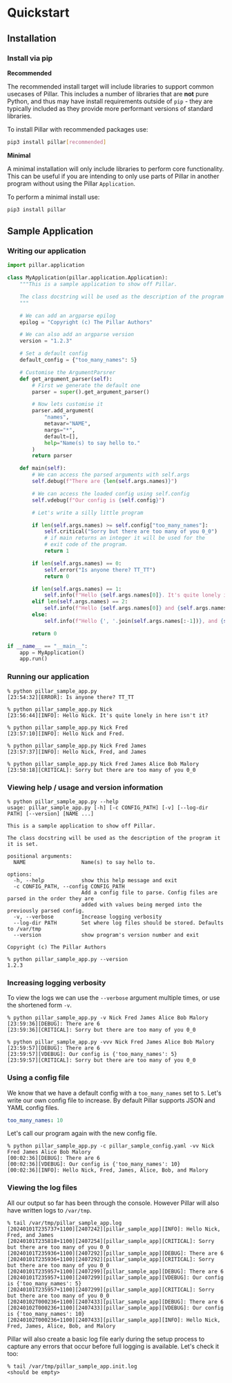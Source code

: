 # Quickstart

## Installation

### Install via pip

**Recommended**

The recommended install target will include libraries to support common usecases of Pillar. This includes a number of libraries that are **not** pure Python, and thus may have install requirements outside of `pip` - they are typically included as they provide more performant versions of standard libraries.

To install Pillar with recommended packages use:

```bash
pip3 install pillar[recommended]
```

**Minimal**

A minimal installation will only include libraries to perform core functionality. This can be useful if you are intending to only use parts of Pillar in another program without using the Pillar `Application`.

To perform a minimal install use:

```bash
pip3 install pillar
```

## Sample Application
### Writing our application
```python title="pillar_sample_app.py"
import pillar.application

class MyApplication(pillar.application.Application):
    """This is a sample application to show off Pillar.

    The class docstring will be used as the description of the program it it is set.
    """

    # We can add an argparse epilog
    epilog = "Copyright (c) The Pillar Authors"

    # We can also add an argparse version
    version = "1.2.3"

    # Set a default config
    default_config = {"too_many_names": 5}

    # Customise the ArgumentParsrer
    def get_argument_parser(self):
        # First we generate the default one
        parser = super().get_argument_parser()

        # Now lets customise it
        parser.add_argument(
            "names",
            metavar="NAME",
            nargs="*",
            default=[],
            help="Name(s) to say hello to."
        )
        return parser

    def main(self):
        # We can access the parsed arguments with self.args
        self.debug(f"There are {len(self.args.names)}")

        # We can access the loaded config using self.config
        self.vdebug(f"Our config is {self.config}")

        # Let's write a silly little program

        if len(self.args.names) >= self.config["too_many_names"]:
            self.critical("Sorry but there are too many of you 0_0")
            # if main returns an integer it will be used for the
            # exit code of the program.
            return 1

        if len(self.args.names) == 0:
            self.error("Is anyone there? TT_TT")
            return 0

        if len(self.args.names) == 1:
            self.info(f"Hello {self.args.names[0]}. It's quite lonely in here isn't it?")
        elif len(self.args.names) == 2:
            self.info(f"Hello {self.args.names[0]} and {self.args.names[1]}.")
        else:
            self.info(f"Hello {', '.join(self.args.names[:-1])}, and {self.args.names[-1]}")

        return 0

if __name__ == "__main__":
    app = MyApplication()
    app.run()
```

### Running our application
```console
% python pillar_sample_app.py
[23:54:32][ERROR]: Is anyone there? TT_TT

% python pillar_sample_app.py Nick
[23:56:44][INFO]: Hello Nick. It's quite lonely in here isn't it?

% python pillar_sample_app.py Nick Fred
[23:57:10][INFO]: Hello Nick and Fred.

% python pillar_sample_app.py Nick Fred James
[23:57:37][INFO]: Hello Nick, Fred, and James

% python pillar_sample_app.py Nick Fred James Alice Bob Malory
[23:58:18][CRITICAL]: Sorry but there are too many of you 0_0
```

### Viewing help / usage and version information
```console
% python pillar_sample_app.py --help
usage: pillar_sample_app.py [-h] [-c CONFIG_PATH] [-v] [--log-dir PATH] [--version] [NAME ...]

This is a sample application to show off Pillar.

The class docstring will be used as the description of the program it it is set.

positional arguments:
  NAME                  Name(s) to say hello to.

options:
  -h, --help            show this help message and exit
  -c CONFIG_PATH, --config CONFIG_PATH
                        Add a config file to parse. Config files are parsed in the order they are
                        added with values being merged into the previously parsed config.
  -v, --verbose         Increase logging verbosity
  --log-dir PATH        Set where log files should be stored. Defaults to /var/tmp
  --version             show program's version number and exit

Copyright (c) The Pillar Authors

% python pillar_sample_app.py --version
1.2.3
```

### Increasing logging verbosity
To view the logs we can use the `--verbose` argument multiple times, or use the shortened form `-v`.

```console
% python pillar_sample_app.py -v Nick Fred James Alice Bob Malory
[23:59:36][DEBUG]: There are 6
[23:59:36][CRITICAL]: Sorry but there are too many of you 0_0

% python pillar_sample_app.py -vvv Nick Fred James Alice Bob Malory
[23:59:57][DEBUG]: There are 6
[23:59:57][VDEBUG]: Our config is {'too_many_names': 5}
[23:59:57][CRITICAL]: Sorry but there are too many of you 0_0
```

### Using a config file
We know that we have a default config with a `too_many_names` set to `5`. Let's write our own config file to increase. By default Pillar supports JSON and YAML config files.

```yaml title="pillar_sample_config.yaml"
too_many_names: 10
```

Let's call our program again with the new config file.

```console
% python pillar_sample_app.py -c pillar_sample_config.yaml -vv Nick Fred James Alice Bob Malory
[00:02:36][DEBUG]: There are 6
[00:02:36][VDEBUG]: Our config is {'too_many_names': 10}
[00:02:36][INFO]: Hello Nick, Fred, James, Alice, Bob, and Malory
```

### Viewing the log files
All our output so far has been through the console. However Pillar will also have written logs to `/var/tmp`.

```console
% tail /var/tmp/pillar_sample_app.log
[20240101T235737+1100][2407242][pillar_sample_app][INFO]: Hello Nick, Fred, and James
[20240101T235818+1100][2407254][pillar_sample_app][CRITICAL]: Sorry but there are too many of you 0_0
[20240101T235936+1100][2407292][pillar_sample_app][DEBUG]: There are 6
[20240101T235936+1100][2407292][pillar_sample_app][CRITICAL]: Sorry but there are too many of you 0_0
[20240101T235957+1100][2407299][pillar_sample_app][DEBUG]: There are 6
[20240101T235957+1100][2407299][pillar_sample_app][VDEBUG]: Our config is {'too_many_names': 5}
[20240101T235957+1100][2407299][pillar_sample_app][CRITICAL]: Sorry but there are too many of you 0_0
[20240102T000236+1100][2407433][pillar_sample_app][DEBUG]: There are 6
[20240102T000236+1100][2407433][pillar_sample_app][VDEBUG]: Our config is {'too_many_names': 10}
[20240102T000236+1100][2407433][pillar_sample_app][INFO]: Hello Nick, Fred, James, Alice, Bob, and Malory
```

Pillar will also create a basic log file early during the setup process to capture any errors that occur before full logging is available. Let's check it too:

```console
% tail /var/tmp/pillar_sample_app.init.log
<should be empty>
```
